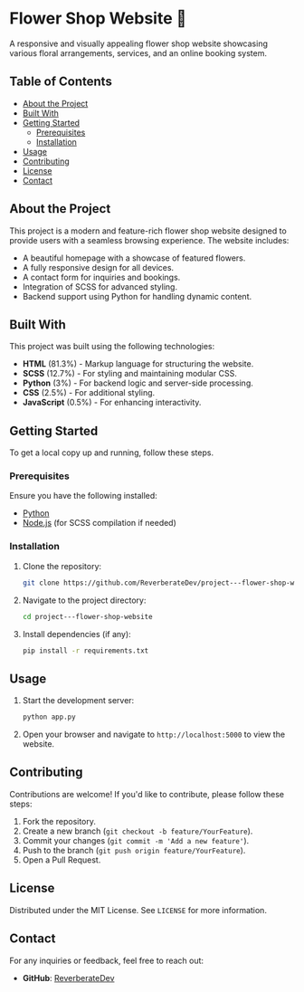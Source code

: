 # Flower Shop Website 🌸

A responsive and visually appealing flower shop website showcasing various floral arrangements, services, and an online booking system.

## Table of Contents
- [About the Project](#about-the-project)
- [Built With](#built-with)
- [Getting Started](#getting-started)
  - [Prerequisites](#prerequisites)
  - [Installation](#installation)
- [Usage](#usage)
- [Contributing](#contributing)
- [License](#license)
- [Contact](#contact)

## About the Project

This project is a modern and feature-rich flower shop website designed to provide users with a seamless browsing experience. The website includes:
- A beautiful homepage with a showcase of featured flowers.
- A fully responsive design for all devices.
- A contact form for inquiries and bookings.
- Integration of SCSS for advanced styling.
- Backend support using Python for handling dynamic content.

## Built With

This project was built using the following technologies:
- **HTML** (81.3%) - Markup language for structuring the website.
- **SCSS** (12.7%) - For styling and maintaining modular CSS.
- **Python** (3%) - For backend logic and server-side processing.
- **CSS** (2.5%) - For additional styling.
- **JavaScript** (0.5%) - For enhancing interactivity.

## Getting Started

To get a local copy up and running, follow these steps.

### Prerequisites

Ensure you have the following installed:
- [Python](https://www.python.org/downloads/)
- [Node.js](https://nodejs.org/) (for SCSS compilation if needed)

### Installation

1. Clone the repository:
   ```bash
   git clone https://github.com/ReverberateDev/project---flower-shop-website.git
   ```
2. Navigate to the project directory:
   ```bash
   cd project---flower-shop-website
   ```
3. Install dependencies (if any):
   ```bash
   pip install -r requirements.txt
   ```

## Usage

1. Start the development server:
   ```bash
   python app.py
   ```
2. Open your browser and navigate to `http://localhost:5000` to view the website.

## Contributing

Contributions are welcome! If you'd like to contribute, please follow these steps:
1. Fork the repository.
2. Create a new branch (`git checkout -b feature/YourFeature`).
3. Commit your changes (`git commit -m 'Add a new feature'`).
4. Push to the branch (`git push origin feature/YourFeature`).
5. Open a Pull Request.

## License

Distributed under the MIT License. See `LICENSE` for more information.

## Contact

For any inquiries or feedback, feel free to reach out:
- **GitHub**: [ReverberateDev](https://github.com/ReverberateDev)
